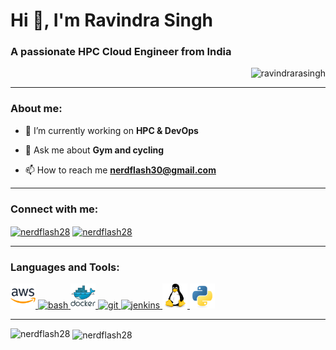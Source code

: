 <h1 align="left">Hi 👋, I'm Ravindra Singh</h1>
<h3 align="left">A passionate HPC Cloud Engineer from India</h3>

<p align="right"> <img src="https://komarev.com/ghpvc/?username=ravindrarasingh&label=Profile%20views&color=0e75b6&style=flat" alt="ravindrarasingh" style="float:top" /> </p>

<hr>

### About me:

- 🔭 I’m currently working on **HPC & DevOps**

- 💬 Ask me about **Gym and cycling**

- 📫 How to reach me **nerdflash30@gmail.com**

<hr>
<!-- this section contains the the social media handle -->
<h3 align="left">Connect with me:</h3>
<p align="left">
<a href="https://dev.to/nerdflash28" target="blank"><img align="center" src="https://raw.githubusercontent.com/rahuldkjain/github-profile-readme-generator/master/src/images/icons/Social/devto.svg" alt="nerdflash28" height="30" width="40"  /></a>
<a href="https://linkedin.com/in/nerdflash28" target="blank"><img align="center" src="https://raw.githubusercontent.com/rahuldkjain/github-profile-readme-generator/master/src/images/icons/Social/linked-in-alt.svg" alt="nerdflash28" height="30" width="40" /></a>
</p>
<hr>
<!-- this section contains the languages and skills -->
<h3 align="left">Languages and Tools:</h3>  
<p align="left"> <a href="https://aws.amazon.com" target="_blank" rel="noreferrer"> <img src="https://raw.githubusercontent.com/devicons/devicon/master/icons/amazonwebservices/amazonwebservices-original-wordmark.svg" alt="aws" width="40" height="40" /> </a> <a href="https://www.gnu.org/software/bash/" target="_blank" rel="noreferrer"> <img src="https://www.vectorlogo.zone/logos/gnu_bash/gnu_bash-icon.svg" alt="bash" width="40" height="40"/> </a> <a href="https://www.docker.com/" target="_blank" rel="noreferrer"> <img src="https://raw.githubusercontent.com/devicons/devicon/master/icons/docker/docker-original-wordmark.svg" alt="docker" width="40" height="40"/> </a> <a href="https://git-scm.com/" target="_blank" rel="noreferrer"> <img src="https://www.vectorlogo.zone/logos/git-scm/git-scm-icon.svg" alt="git" width="40" height="40"/> </a> <a href="https://www.jenkins.io" target="_blank" rel="noreferrer"> <img src="https://www.vectorlogo.zone/logos/jenkins/jenkins-icon.svg" alt="jenkins" width="40" height="40"/> </a> <a href="https://www.linux.org/" target="_blank" rel="noreferrer"> <img src="https://raw.githubusercontent.com/devicons/devicon/master/icons/linux/linux-original.svg" alt="linux" width="40" height="40"/> </a> <a href="https://www.python.org" target="_blank" rel="noreferrer"> <img src="https://raw.githubusercontent.com/devicons/devicon/master/icons/python/python-original.svg" alt="python" width="40" height="40"/> </a> </p>

<hr>
<!-- stats sections -->

<p><img align="left" src="https://github-readme-stats.vercel.app/api/top-langs?username=nerdflash28&show_icons=true&locale=en&layout=compact" alt="nerdflash28" /></p>

<p>&nbsp;<img align="center" src="https://github-readme-stats.vercel.app/api?username=nerdflash28&show_icons=true&locale=en" alt="nerdflash28" /></p>
